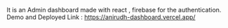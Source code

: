 It is an Admin dashboard made with react , firebase for the authentication.
Demo and Deployed Link : https://anirudh-dashboard.vercel.app/
